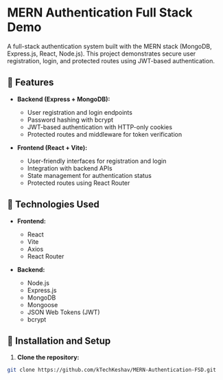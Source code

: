 # MERN Authentication Full Stack Demo

A full-stack authentication system built with the MERN stack (MongoDB, Express.js, React, Node.js). This project demonstrates secure user registration, login, and protected routes using JWT-based authentication.

## 🚀 Features

- **Backend (Express + MongoDB):**
  - User registration and login endpoints
  - Password hashing with bcrypt
  - JWT-based authentication with HTTP-only cookies
  - Protected routes and middleware for token verification

- **Frontend (React + Vite):**
  - User-friendly interfaces for registration and login
  - Integration with backend APIs
  - State management for authentication status
  - Protected routes using React Router

## 🧰 Technologies Used

- **Frontend:**
  - React
  - Vite
  - Axios
  - React Router

- **Backend:**
  - Node.js
  - Express.js
  - MongoDB
  - Mongoose
  - JSON Web Tokens (JWT)
  - bcrypt
## 🔧 Installation and Setup

1. **Clone the repository:**

```bash
git clone https://github.com/kTechKeshav/MERN-Authentication-FSD.git


